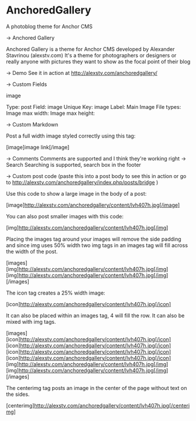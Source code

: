 AnchoredGallery
===============

A photoblog theme for Anchor CMS

-> Anchored Gallery

Anchored Gallery is a theme for Anchor CMS developed by Alexander Stavrinou (alexstv.com)
It's a theme for photographers or designers or really anyone with pictures they want to show
as the focal point of their blog

-> Demo
See it in action at http://alexstv.com/anchoredgallery/

-> Custom Fields 

image

Type: post
Field: image
Unique Key: image
Label: Main Image
File types: 
Image max width: 
Image max height: 

-> Custom Markdown

Post a full width image styled correctly using this tag:

[image]image link[/image]

-> Comments
Comments are supported and I think they're working right
-> Search
Searching is supported, search box in the footer

-> Custom post code (paste this into a post body to see this in action or go to http://alexstv.com/anchoredgallery/index.php/posts/bridge )

Use this code to show a large image in the body of a post: 

[image]http://alexstv.com/anchoredgallery/content/lvh407h.jpg[/image]

You can also post smaller images with this code:

[img]http://alexstv.com/anchoredgallery/content/lvh407h.jpg[/img]

Placing the images tag around your images will remove the side padding and since img uses 50% width two img tags in an images tag will fill across the width of the post.

[images]
[img]http://alexstv.com/anchoredgallery/content/lvh407h.jpg[/img]
[img]http://alexstv.com/anchoredgallery/content/lvh407h.jpg[/img]
[/images]

The icon tag creates a 25% width image:

[icon]http://alexstv.com/anchoredgallery/content/lvh407h.jpg[/icon]

It can also be placed within an images tag, 4 will fill the row. It can also be mixed with img tags.

[images]
[icon]http://alexstv.com/anchoredgallery/content/lvh407h.jpg[/icon]
[icon]http://alexstv.com/anchoredgallery/content/lvh407h.jpg[/icon]
[icon]http://alexstv.com/anchoredgallery/content/lvh407h.jpg[/icon]
[icon]http://alexstv.com/anchoredgallery/content/lvh407h.jpg[/icon]
[img]http://alexstv.com/anchoredgallery/content/lvh407h.jpg[/img]
[img]http://alexstv.com/anchoredgallery/content/lvh407h.jpg[/img]
[/images]

The centerimg tag posts an image in the center of the page without text on the sides.

[centerimg]http://alexstv.com/anchoredgallery/content/lvh407h.jpg[/centerimg]
